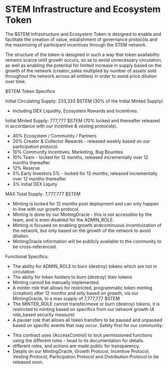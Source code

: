 # STEM Infrastructure and Ecosystem Token

The $STEM Infrastructure and Ecosystem Token is designed to enable and facilitate the creation of value, estalishment of governance protocols and the maximizing of participant incentives through the STEM network.

The structure of the token is designed in such a way that token availability remains scarce until growth occurs, so as to avoid unnecessary circulation, as well as enabling the potential for limited increase in supply based on the growth of the network (creator_sales multipled by number of assets sold throughout the network across all entities) in order to avoid price dilution over time.

$STEM Token Specifics

Initial Circulating Supply: 233,333 $STEM (30% of the Initial Minted Supply)
- Including DEX Liquidity, Ecosystem Rewards and Incentives.


Initial Minted Supply: 777,777 $STEM (70% locked and thereafter released in accordance with our incentive & vesting protocols).
- 40% Ecosystem / Community / Partners
- 20% Creator & Collector Rewards - released weekly based on our participation protocol.
- 10% Community Incentives, Marketing, Bug Bounties
- 10% Team - locked for 12 months, released incrementally over 12 months thereafter
- 12% Reserve
- 5% Early Investors 5% - locked for 12 months, released incrementally over 12 months thereafter
- 3% Initial DEX Liquity


MAX Total Supply: 7,777,777 $STEM 
- Minting is locked for 12 months post deployment and can only happen in-line with our growth protocol. 
- Minting is done by our MintingOracle - this is not accessible by the team, and is even disabled for the ADMIN_ROLE.
- Minting is focused on enabling growth andcontinuous incentivization of the network, but only based on the growth of the network to avoid dilution.
- MintingOracle information will be publicly available to the community to be cross-referenced.


Functional Specifics:
- The ability for ADMIN_ROLE to burn (destroy) tokens which are not in circulation
- The abiity for token holders to burn (destroy) their tokens
- Minting cannot be manually implemented.
- A minter role that allows for restricted, programmatic token minting (creation) after 12 months and only based on growth, via our MintingOracle, to a max supply     of 7,777,777 $STEM
- The MINTER_ROLE cannot transfer/move or burn (destroy) tokens, it is restricted to minting based on specifics from our network growth (A role_based security         measure)
- A pauser role that allows all token transfers to be paused and unpaused based on specific events that may occur. Safety first for our community.
 

 * This contract uses {AccessControl} to lock permissioned functions using the different roles - head to its documentation for details.
 * different roles, and actions are made public for transparency.
 * Details on our MintingOracle, Growth Protocol, Incentive Protocol, Vesting Protocol, Participation Protocol and Distribution Protocol to be released soon.


